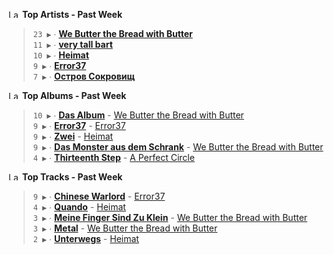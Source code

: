<!--START_LASTFM_ARTISTS:{"period": "7day", "rows": 5}-->
<a href="https://last.fm" target="_blank"><img src="https://user-images.githubusercontent.com/17434202/215290617-e793598d-d7c9-428f-9975-156db1ba89cc.svg" alt="Last.fm Logo" width="18" height="13"/></a> **Top Artists - Past Week**

> `23 ▶️` ∙ **[We Butter the Bread with Butter](https://www.last.fm/music/We+Butter+the+Bread+with+Butter)**<br/>
> `11 ▶️` ∙ **[very tall bart](https://www.last.fm/music/very+tall+bart)**<br/>
> `10 ▶️` ∙ **[Heimat](https://www.last.fm/music/Heimat)**<br/>
> `9 ▶️` ∙ **[Error37](https://www.last.fm/music/Error37)**<br/>
> `7 ▶️` ∙ **[Остров Сокровищ](https://www.last.fm/music/%D0%9E%D1%81%D1%82%D1%80%D0%BE%D0%B2+%D0%A1%D0%BE%D0%BA%D1%80%D0%BE%D0%B2%D0%B8%D1%89)**<br/>
<!--END_LASTFM_ARTISTS-->

<!--START_LASTFM_ALBUMS:{"period": "7day", "rows": 5}-->
<a href="https://last.fm" target="_blank"><img src="https://user-images.githubusercontent.com/17434202/215290617-e793598d-d7c9-428f-9975-156db1ba89cc.svg" alt="Last.fm Logo" width="18" height="13"/></a> **Top Albums - Past Week**

> `10 ▶️` ∙ **[Das Album](https://www.last.fm/music/We+Butter+the+Bread+with+Butter/Das+Album)** - [We Butter the Bread with Butter](https://www.last.fm/music/We+Butter+the+Bread+with+Butter)<br/>
> `9 ▶️` ∙ **[Error37](https://www.last.fm/music/Error37/Error37)** - [Error37](https://www.last.fm/music/Error37)<br/>
> `9 ▶️` ∙ **[Zwei](https://www.last.fm/music/Heimat/Zwei)** - [Heimat](https://www.last.fm/music/Heimat)<br/>
> `9 ▶️` ∙ **[Das Monster aus dem Schrank](https://www.last.fm/music/We+Butter+the+Bread+with+Butter/Das+Monster+aus+dem+Schrank)** - [We Butter the Bread with Butter](https://www.last.fm/music/We+Butter+the+Bread+with+Butter)<br/>
> `4 ▶️` ∙ **[Thirteenth Step](https://www.last.fm/music/A+Perfect+Circle/Thirteenth+Step)** - [A Perfect Circle](https://www.last.fm/music/A+Perfect+Circle)<br/>
<!--END_LASTFM_ALBUMS-->

<!--START_LASTFM_TRACKS:{"period": "7day", "rows": 5}-->
<a href="https://last.fm" target="_blank"><img src="https://user-images.githubusercontent.com/17434202/215290617-e793598d-d7c9-428f-9975-156db1ba89cc.svg" alt="Last.fm Logo" width="18" height="13"/></a> **Top Tracks - Past Week**

> `9 ▶️` ∙ **[Chinese Warlord](https://www.last.fm/music/Error37/_/Chinese+Warlord)** - [Error37](https://www.last.fm/music/Error37)<br/>
> `4 ▶️` ∙ **[Quando](https://www.last.fm/music/Heimat/_/Quando)** - [Heimat](https://www.last.fm/music/Heimat)<br/>
> `3 ▶️` ∙ **[Meine Finger Sind Zu Klein](https://www.last.fm/music/We+Butter+the+Bread+with+Butter/_/Meine+Finger+Sind+Zu+Klein)** - [We Butter the Bread with Butter](https://www.last.fm/music/We+Butter+the+Bread+with+Butter)<br/>
> `3 ▶️` ∙ **[Metal](https://www.last.fm/music/We+Butter+the+Bread+with+Butter/_/Metal)** - [We Butter the Bread with Butter](https://www.last.fm/music/We+Butter+the+Bread+with+Butter)<br/>
> `2 ▶️` ∙ **[Unterwegs](https://www.last.fm/music/Heimat/_/Unterwegs)** - [Heimat](https://www.last.fm/music/Heimat)<br/>
<!--END_LASTFM_TRACKS-->